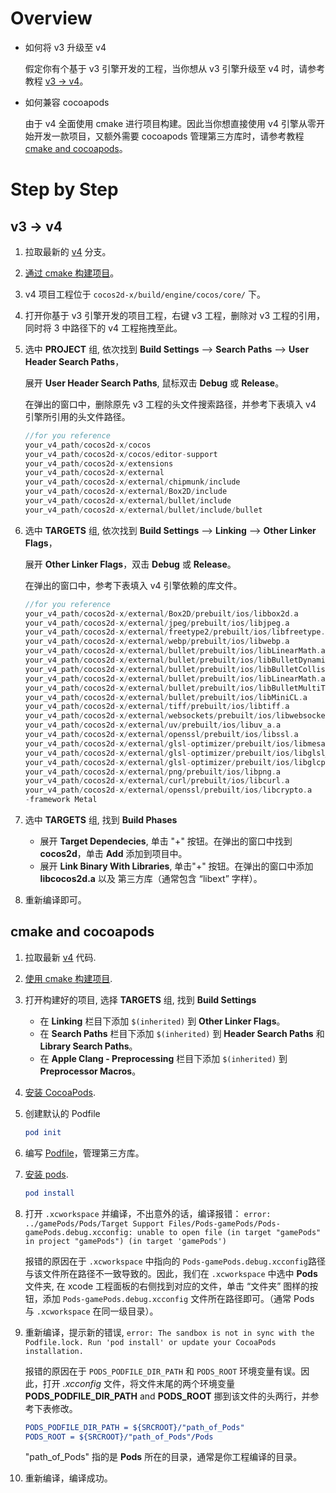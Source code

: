 # Overview

- 如何将 v3 升级至 v4

  假定你有个基于 v3 引擎开发的工程，当你想从 v3 引擎升级至 v4 时，请参考教程 [v3 -> v4](#v3---v4)。

- 如何兼容 cocoapods

  由于 v4 全面使用 cmake 进行项目构建。因此当你想直接使用 v4 引擎从零开始开发一款项目，又额外需要 cocoapods 管理第三方库时，请参考教程  [cmake and cocoapods](#using-cmake-and-cocoapods)。

# Step by Step

## v3 -> v4

1. 拉取最新的 [v4](https://github.com/cocos2d/cocos2d-x/tree/v4) 分支。

2. [通过 cmake 构建项目](https://github.com/cocos2d/cocos2d-x/blob/v4/cmake/README.md#generate-macos-project)。

3. v4 项目工程位于 `cocos2d-x/build/engine/cocos/core/` 下。

4. 打开你基于 v3 引擎开发的项目工程，右键 v3 工程，删除对 v3 工程的引用，同时将 3 中路径下的 v4 工程拖拽至此。

5. 选中 **PROJECT** 组, 依次找到 **Build Settings** —> **Search Paths** —> **User Header Search Paths**，

   展开 **User Header Search Paths**, 鼠标双击 **Debug** 或 **Release**。

   在弹出的窗口中，删除原先 v3 工程的头文件搜索路径，并参考下表填入 v4 引擎所引用的头文件路径。

   ```c
   //for you reference
   your_v4_path/cocos2d-x/cocos
   your_v4_path/cocos2d-x/cocos/editor-support
   your_v4_path/cocos2d-x/extensions
   your_v4_path/cocos2d-x/external
   your_v4_path/cocos2d-x/external/chipmunk/include
   your_v4_path/cocos2d-x/external/Box2D/include
   your_v4_path/cocos2d-x/external/bullet/include
   your_v4_path/cocos2d-x/external/bullet/include/bullet
   ```

6. 选中 **TARGETS** 组, 依次找到 **Build Settings** —> **Linking** —> **Other Linker Flags**，

   展开 **Other Linker Flags**，双击 **Debug** 或 **Release**。

   在弹出的窗口中，参考下表填入 v4 引擎依赖的库文件。

   ```c
   //for you reference
   your_v4_path/cocos2d-x/external/Box2D/prebuilt/ios/libbox2d.a
   your_v4_path/cocos2d-x/external/jpeg/prebuilt/ios/libjpeg.a
   your_v4_path/cocos2d-x/external/freetype2/prebuilt/ios/libfreetype.a
   your_v4_path/cocos2d-x/external/webp/prebuilt/ios/libwebp.a
   your_v4_path/cocos2d-x/external/bullet/prebuilt/ios/libLinearMath.a
   your_v4_path/cocos2d-x/external/bullet/prebuilt/ios/libBulletDynamics.a
   your_v4_path/cocos2d-x/external/bullet/prebuilt/ios/libBulletCollision.a
   your_v4_path/cocos2d-x/external/bullet/prebuilt/ios/libLinearMath.a
   your_v4_path/cocos2d-x/external/bullet/prebuilt/ios/libBulletMultiThreaded.a
   your_v4_path/cocos2d-x/external/bullet/prebuilt/ios/libMiniCL.a
   your_v4_path/cocos2d-x/external/tiff/prebuilt/ios/libtiff.a
   your_v4_path/cocos2d-x/external/websockets/prebuilt/ios/libwebsockets.a
   your_v4_path/cocos2d-x/external/uv/prebuilt/ios/libuv_a.a
   your_v4_path/cocos2d-x/external/openssl/prebuilt/ios/libssl.a
   your_v4_path/cocos2d-x/external/glsl-optimizer/prebuilt/ios/libmesa.a
   your_v4_path/cocos2d-x/external/glsl-optimizer/prebuilt/ios/libglsl_optimizer.a
   your_v4_path/cocos2d-x/external/glsl-optimizer/prebuilt/ios/libglcpp-library.a
   your_v4_path/cocos2d-x/external/png/prebuilt/ios/libpng.a
   your_v4_path/cocos2d-x/external/curl/prebuilt/ios/libcurl.a
   your_v4_path/cocos2d-x/external/openssl/prebuilt/ios/libcrypto.a
   -framework Metal
   ```

7. 选中 **TARGETS** 组, 找到 **Build Phases**

   - 展开 **Target Dependecies**, 单击 "+" 按钮。在弹出的窗口中找到 **cocos2d**，单击 **Add** 添加到项目中。
   - 展开 **Link Binary With Libraries**, 单击"+" 按钮。在弹出的窗口中添加 **libcocos2d.a** 以及 第三方库（通常包含 “libext” 字样）。

8. 重新编译即可。

##  cmake and cocoapods

1. 拉取最新 [v4](https://github.com/cocos2d/cocos2d-x/tree/v4) 代码.

2. [使用 cmake 构建项目](https://github.com/cocos2d/cocos2d-x/blob/v4/cmake/README.md#generate-macos-project).

3. 打开构建好的项目, 选择 **TARGETS** 组, 找到 **Build Settings**

   - 在 **Linking** 栏目下添加 `$(inherited)` 到 **Other Linker Flags**。
   - 在 **Search Paths** 栏目下添加 `$(inherited)` 到 **Header Search Paths** 和 **Library Search Paths**。
   - 在 **Apple Clang - Preprocessing** 栏目下添加 `$(inherited)` 到 **Preprocessor Macros**。

4. [安装 CocoaPods](https://cocoapods.org/).

5. 创建默认的 Podfile

   ```cmake
   pod init
   ```

6.  编写 [Podfile](https://guides.cocoapods.org/using/the-podfile.html)，管理第三方库。

7. [安装 pods](https://guides.cocoapods.org/using/pod-install-vs-update.html).

   ```cmake
   pod install
   ```

8. 打开 `.xcworkspace` 并编译，不出意外的话，编译报错： `error: ../gamePods/Pods/Target Support Files/Pods-gamePods/Pods-gamePods.debug.xcconfig: unable to open file (in target "gamePods" in project "gamePods") (in target 'gamePods')`

   报错的原因在于 `.xcworkspace` 中指向的 `Pods-gamePods.debug.xcconfig`路径 与该文件所在路径不一致导致的。因此，我们在  `.xcworkspace` 中选中 **Pods** 文件夹, 在 xcode 工程面板的右侧找到对应的文件，单击 “文件夹” 图样的按钮，添加 `Pods-gamePods.debug.xcconfig` 文件所在路径即可。（通常 Pods 与 `.xcworkspace` 在同一级目录）。

9. 重新编译，提示新的错误, `error: The sandbox is not in sync with the Podfile.lock. Run 'pod install' or update your CocoaPods installation.`

   报错的原因在于 `PODS_PODFILE_DIR_PATH` 和 `PODS_ROOT` 环境变量有误。因此，打开 *.xcconfig* 文件，将文件末尾的两个环境变量 **PODS_PODFILE_DIR_PATH** and **PODS_ROOT** 挪到该文件的头两行，并参考下表修改。

   ```cmake
   PODS_PODFILE_DIR_PATH = ${SRCROOT}/"path_of_Pods"
   PODS_ROOT = ${SRCROOT}/"path_of_Pods"/Pods
   ```

   "path_of_Pods" 指的是 **Pods** 所在的目录，通常是你工程编译的目录。

10. 重新编译，编译成功。






